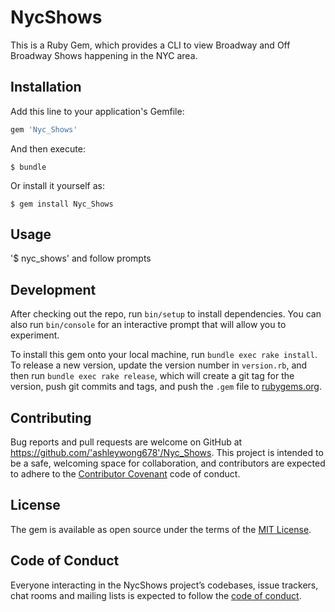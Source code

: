 # NycShows

This is a Ruby Gem, which provides a CLI to view Broadway and Off Broadway Shows happening in the NYC area.

## Installation

Add this line to your application's Gemfile:

```ruby
gem 'Nyc_Shows'
```

And then execute:

    $ bundle

Or install it yourself as:

    $ gem install Nyc_Shows

## Usage

'$ nyc_shows' and follow prompts

## Development

After checking out the repo, run `bin/setup` to install dependencies. You can also run `bin/console` for an interactive prompt that will allow you to experiment.

To install this gem onto your local machine, run `bundle exec rake install`. To release a new version, update the version number in `version.rb`, and then run `bundle exec rake release`, which will create a git tag for the version, push git commits and tags, and push the `.gem` file to [rubygems.org](https://rubygems.org).

## Contributing

Bug reports and pull requests are welcome on GitHub at https://github.com/'ashleywong678'/Nyc_Shows. This project is intended to be a safe, welcoming space for collaboration, and contributors are expected to adhere to the [Contributor Covenant](http://contributor-covenant.org) code of conduct.

## License

The gem is available as open source under the terms of the [MIT License](https://opensource.org/licenses/MIT).

## Code of Conduct

Everyone interacting in the NycShows project’s codebases, issue trackers, chat rooms and mailing lists is expected to follow the [code of conduct](https://github.com/'ashleywong678'/Nyc_Shows/blob/master/CODE_OF_CONDUCT.md).
